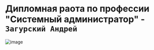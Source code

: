 # Дипломная раота по профессии "Системный администратор" - `Загурский Андрей`

![image]([https://github.com/Anders1994/Diplom/main/ScreenShots/1.png](https://github.com/Anders1994/Diplom/blob/main/ScreenShots/1.png)https://github.com/Anders1994/Diplom/blob/main/ScreenShots/1.png)
